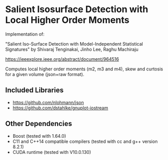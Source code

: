 # Salient Isosurface Detection with Local Higher Order Moments
Implementation of:

"Salient Iso-Surface Detection with Model-Independent Statistical Signatures"
by Shivaraj Tenginakai, Jinho Lee, Raghu Machiraju

<https://ieeexplore.ieee.org/abstract/document/964516>

Computes local higher order moments (m2, m3 and m4), skew and curtosis for a
given volume (json+raw format).

## Included Libraries
- <https://github.com/nlohmann/json>
- <https://github.com/dstahlke/gnuplot-iostream>

## Other Dependencies
- Boost (tested with 1.64.0)
- C11 and C++14 compatible compilers (tested with cc and g++ version 8.2.1)
- CUDA runtime (tested with V10.0.130)

